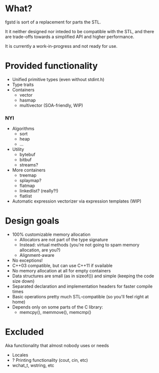 # What?

fgstd is sort of a replacement for parts the STL.

It it neither designed nor inteded to be compatible with the STL, and there are trade-offs towards a simplified API and higher performance.

It is currently a work-in-progress and not ready for use.

# Provided functionality

- Unified primitive types (even without stdint.h)
- Type traits
- Containers
	- vector
	- hasmap
	- multivector (SOA-friendly, WIP)

### NYI

- Algorithms
	- sort
	- heap
	- ...
- Utility
	- bytebuf
	- bitbuf
	- streams?
- More containers
	- treemap
	- splaymap?
	- flatmap
	- linkedlist? (really?!)
	- flatlist
- Automatic expression vectorizer via expression templates (WIP)

# Design goals

- 100% customizable memory allocation
	* Allocators are not part of the type signature
	* Instead: virtual methods (you're not going to spam memory allocation, are you?)
	* Alignment-aware
- No exceptions!
- C++03 compatible, but can use C++11 if svailable
- No memory allocation at all for empty containers
- Data structures are small (as in sizeof()) and simple (keeping the code size down)
- Separated declaration and implementation headers for faster compile times
- Basic operations pretty much STL-compatible (so you'll feel right at home)
- Depends only on some parts of the C library:
	- memcpy(), memmove(), memcmp()


# Excluded

Aka functionality that almost nobody uses or needs

- Locales
- ? Printing functionality (cout, cin, etc)
- wchat_t, wstring, etc

